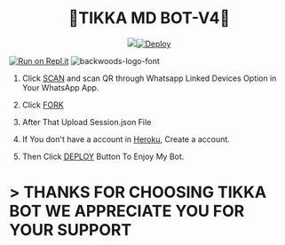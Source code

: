 <h1 align="center">📍TIKKA MD BOT-V4📍<br></h1>
<p align="center">
<img src="https://telegra.ph/file/9b6b121657cb9643df116.jpg"

[![Deploy](https://www.herokucdn.com/deploy/button.svg)](https://heroku.com/deploy) 

[![Run on Repl.it](https://repl.it/badge/github/quiec/whatsAlfa)](https://replit.com/@TheekshanaUdara/TIKKA-MD-BOT-QR?v=1)
<img src="https://fontmeme.com/permalink/220116/0c42dc0b64931810388ba399da55e927.png" alt="backwoods-logo-font" border="0"></a>  

1. Click [SCAN](https://replit.com/@TheekshanaUdara/TIKKA-MD-BOT-QR?v=1) and scan QR through Whatsapp Linked Devices Option in Your WhatsApp App.

2. Click [FORK](https://github.com/tikkalk/TIKKA-BOT/fork)

2. After That Upload Session.json File

3. If You don't have a account in [Heroku](https://signup.heroku.com/), Create a account.

5. Then Click [DEPLOY](https://heroku.com/deploy) Button To Enjoy My Bot.






# > THANKS FOR CHOOSING TIKKA BOT WE APPRECIATE YOU FOR YOUR SUPPORT
